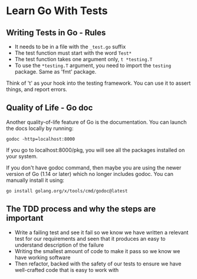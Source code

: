 # Learn Go With Tests

## Writing Tests in Go - Rules
- It needs to be in a file with the `_test.go` suffix
- The test function must start with the word `Test*`
- The test function takes one argument only, `t *testing.T` 
- To use the `*testing.T` argument, you need to import the `testing` package. Same as 'fmt' package.

Think of 't' as your hook into the testing framework. You can use it to assert things, and report errors.

## Quality of Life - Go doc

Another quality-of-life feature of Go is the documentation. 
You can launch the docs locally by running:
```terminal
godoc -http=localhost:8000
``` 
If you go to localhost:8000/pkg, you will see all the packages installed on your system.

If you don't have godoc command, then maybe you are using the newer version of Go (1.14 or later) which no longer includes godoc. 
You can manually install it using:

```terminal 
go install golang.org/x/tools/cmd/godoc@latest
```

## The TDD process and why the steps are important
- Write a failing test and see it fail so we know we have written a relevant test for our requirements and seen that it produces an easy to
understand description of the failure
- Writing the smallest amount of code to make it pass so we know we have working software
- Then refactor, backed with the safety of our tests to ensure we have well-crafted code that is easy to work with

